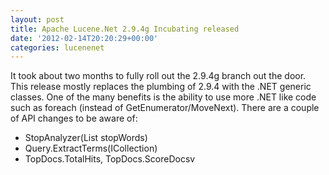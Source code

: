 ```yaml
---
layout: post
title: Apache Lucene.Net 2.9.4g Incubating released
date: '2012-02-14T20:20:29+00:00'
categories: lucenenet
---
```

<p>It took about two months to fully roll out the 2.9.4g branch out the door. This release mostly replaces the plumbing of 2.9.4 with the .NET generic classes. One of the many benefits is the ability to use more .NET like code such as foreach (instead of GetEnumerator/MoveNext). There are a couple of API changes to be aware of:</p> 
  <ul> 
    <li>StopAnalyzer(List<string> stopWords)</string></li> 
    <li>Query.ExtractTerms(ICollection<string>)</string></li> 
    <li>TopDocs.TotalHits, TopDocs.ScoreDocsv</li> 
  </ul>
